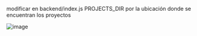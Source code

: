 modificar en backend/index.js
PROJECTS_DIR por la ubicación donde se encuentran los proyectos

![image](https://github.com/user-attachments/assets/924cab89-d8b2-4a6a-aae0-880135ea0f29)
